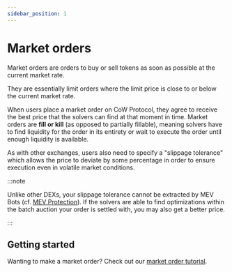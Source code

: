 ```yaml
---
sidebar_position: 1
---
```


# Market orders

Market orders are orders to buy or sell tokens as soon as possible at the current market rate. 

They are essentially limit orders where the limit price is close to or below the current market rate. 

When users place a market order on CoW Protocol, they agree to receive the best price that the solvers can find at that moment in time. Market orders are **fill or kill** (as opposed to partially fillable), meaning solvers have to find liquidity for the order in its entirety or wait to execute the order until enough liquidity is available.

As with other exchanges, users also need to specify a "slippage tolerance" which allows the price to deviate by some percentage in order to ensure execution even in volatile market conditions. 

:::note

Unlike other DEXs, your slippage tolerance cannot be extracted by MEV Bots (cf. [MEV Protection](../benefits/mev-protection)).
If the solvers are able to find optimizations within the batch auction your order is settled with, you may also get a better price.

:::

## Getting started

Wanting to make a market order? Check out our [market order tutorial](/cow-swap/swap).

